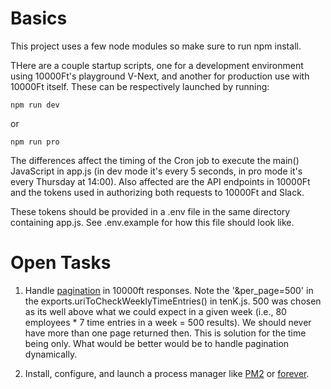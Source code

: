 # Basics

This project uses a few node modules so make sure to run npm install.

THere are a couple startup scripts, one for a development environment using 10000Ft's playground V-Next, and another for production use with 10000Ft itself. These can be respectively launched by running:

`npm run dev`

or

`npm run pro`

The differences affect the timing of the Cron job to execute the main() JavaScript in app.js (in dev mode it's every 5 seconds, in pro mode it's every Thursday at 14:00). Also affected are the API endpoints in 10000Ft and the tokens used in authorizing both requests to 10000Ft and Slack.

These tokens should be provided in a .env file in the same directory containing app.js. See .env.example for how this file should look like. 

# Open Tasks

1. Handle [pagination](https://github.com/10Kft/10kft-api/blob/master/sections/first-things-first.md#pagination) in 10000ft responses. Note the '&per_page=500' in the exports.uriToCheckWeeklyTimeEntries() in tenK.js. 500 was chosen as its well above what we could expect in a given week (i.e., 80 employees * 7 time entries in a week = 500 results). We should never have more than one page returned then. This is solution for the time being only. What would be better would be to handle pagination dynamically.

2. Install, configure, and launch a process manager like [PM2](https://www.digitalocean.com/community/tutorials/how-to-set-up-a-node-js-application-for-production-on-ubuntu-18-04#step-3-%E2%80%94-installing-pm2) or [forever](https://www.npmjs.com/package/forever). 